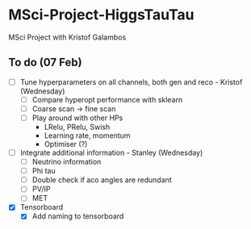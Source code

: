 # MSci-Project-HiggsTauTau

MSci Project with Kristof Galambos

## To do (07 Feb)

- [ ] Tune hyperparameters on all channels, both gen and reco - Kristof (Wednesday)
  - [ ] Compare hyperopt performance with sklearn
  - [ ] Coarse scan -> fine scan
  - [ ] Play around with other HPs
    - LRelu, PRelu, Swish
    - Learning rate, momentum
    - Optimiser (?)
- [ ] Integrate additional information - Stanley (Wednesday)
  - [ ] Neutrino information
  - [ ] Phi tau
  - [ ] Double check if aco angles are redundant
  - [ ] PV/IP
  - [ ] MET
- [x] Tensorboard
  - [x] Add naming to tensorboard  